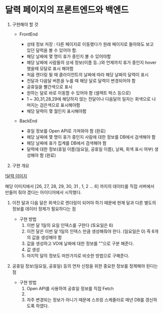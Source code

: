 # 달력 페이지의 프론트엔드와 백엔드

1. 구현해야 할 것
    - FrontEnd
        - 상태 정보 저장 : 다른 페이지로 이동했다가 원래 페이지로 돌아와도 보고 있던 달력을 볼 수 있어야 함.
        - 해당 날짜에 몇 명이 휴가 중인지 볼 수 있어야함
        - 해당 날짜에 사람들의 상세 정보(이름 등..)와 언제까지 휴가 중인지 hover 했을때 모달로 표시 해야함
        - 처음 렌더링 될 때 클라이언트의 날짜에 따라 해당 날짜의 달력이 표시
        - 전달과 다음달 버튼을 누를 때 해당 달로 달력이 변경되어야 함
        - 공휴일을 빨간색으로 표시
        - 원하는 달로 바로 이동할 수 있어야 함 (셀렉트 박스 등으로)
        - 1 ~ 30,31,28,29에 해당하지 않는 전달이나 다음달의 일자는 회색으로 나머지는 검은색으로 표시해야함
        - 해당 달력이 몇 월인지 표시해야함
        
    - BackEnd
        - 휴일 정보를 Open API로 가져와야 함 (완료)
        - 해당 날짜에 몇 명이 휴가 중인지 사람에 대한 정보를 DB에서 검색해야 함
        - 해당 날짜에 휴가 집계를 DB에서 검색해야 함
        - 달력에 대한 정보(휴일 이름(일요일, 공휴일 이름), 날짜, 회색 표시 여부) 생성해야 함 (완료)
        
2. 구현 개요

[!달력 이미지](https://user-images.githubusercontent.com/67178562/234728322-9ccdafca-f2c8-45b7-85fe-8c11225d8e2d.png)

해당 이미지에서 [26, 27, 28, 29, 30, 31 , 1, 2 ... 6] 까지의 데이터를 직접 서버에서 만들어 줘야
겠다는 아이디어에서 시작했다.

1. 이전 달과 다음 달은 회색으로 렌더링이 되어야 하기 때문에 현재 달과 다른 별도의 정보를 데이터 정제가 필요하다는 점
    - 구현 방법
        1. 이번 달 1일의 요일 인덱스를 구한다 (토요일은 6)
        2. 이전 달은 이번 달 1일의 인덱스 만큼 생성해줘야 한다. (일요일은 0) 즉 6개의 값을 생성해야 함
        3. 값을 생성하고 VO에 날짜에 대한 정보를 ""으로 구분 해준다.
        4. 값 생성
        5. 마지막 달의 정보도 마찬가지로 비슷한 방법으로 구해준다.
        
2. 공휴일 정보(일요일, 공휴일) 등의 연차 신청을 위한 중요한 정보를 정제해야 된다는 점
    - 구현 방법
        1. Open API를 사용하여 공휴일 정보를 직접 Fetch
        2. 
        2. 자주 변경되는 정보가 아니기 때문에 스프링 스케줄러로 매년 DB를 갱신하도록 하였다.
        


